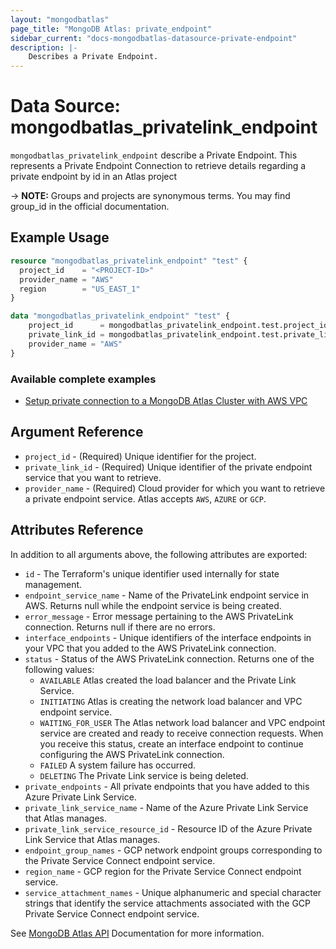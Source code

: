 ```yaml
---
layout: "mongodbatlas"
page_title: "MongoDB Atlas: private_endpoint"
sidebar_current: "docs-mongodbatlas-datasource-private-endpoint"
description: |-
    Describes a Private Endpoint.
---
```


# Data Source: mongodbatlas_privatelink_endpoint

`mongodbatlas_privatelink_endpoint` describe a Private Endpoint. This represents a Private Endpoint Connection to retrieve details regarding a private endpoint by id in an Atlas project

-> **NOTE:** Groups and projects are synonymous terms. You may find group_id in the official documentation.

## Example Usage

```terraform
resource "mongodbatlas_privatelink_endpoint" "test" {
  project_id    = "<PROJECT-ID>"
  provider_name = "AWS"
  region        = "US_EAST_1"
}

data "mongodbatlas_privatelink_endpoint" "test" {
	project_id      = mongodbatlas_privatelink_endpoint.test.project_id
	private_link_id = mongodbatlas_privatelink_endpoint.test.private_link_id
    provider_name = "AWS"
}
```

### Available complete examples
- [Setup private connection to a MongoDB Atlas Cluster with AWS VPC](https://github.com/mongodb/terraform-provider-mongodbatlas/blob/master/examples/aws-privatelink-endpoint/cluster)

## Argument Reference

* `project_id` - (Required) Unique identifier for the project.
* `private_link_id` - (Required) Unique identifier of the private endpoint service that you want to retrieve.
* `provider_name` - (Required) Cloud provider for which you want to retrieve a private endpoint service. Atlas accepts `AWS`, `AZURE` or `GCP`.


## Attributes Reference

In addition to all arguments above, the following attributes are exported:

* `id` - The Terraform's unique identifier used internally for state management.
* `endpoint_service_name` - Name of the PrivateLink endpoint service in AWS. Returns null while the endpoint service is being created.
* `error_message` - Error message pertaining to the AWS PrivateLink connection. Returns null if there are no errors.
* `interface_endpoints` - Unique identifiers of the interface endpoints in your VPC that you added to the AWS PrivateLink connection.
* `status` - Status of the AWS PrivateLink connection.
  Returns one of the following values:
  * `AVAILABLE` 	Atlas created the load balancer and the Private Link Service.
  * `INITIATING` 	Atlas is creating the network load balancer and VPC endpoint service.
  * `WAITING_FOR_USER` The Atlas network load balancer and VPC endpoint service are created and ready to receive connection requests. When you receive this status, create an interface endpoint to continue configuring the AWS PrivateLink connection.
  * `FAILED` 	A system failure has occurred.
  * `DELETING` 	The Private Link service is being deleted.
* `private_endpoints` - All private endpoints that you have added to this Azure Private Link Service.
* `private_link_service_name` - Name of the Azure Private Link Service that Atlas manages.
* `private_link_service_resource_id` - Resource ID of the Azure Private Link Service that Atlas manages.
* `endpoint_group_names` - GCP network endpoint groups corresponding to the Private Service Connect endpoint service.
* `region_name` - GCP region for the Private Service Connect endpoint service.
* `service_attachment_names` - Unique alphanumeric and special character strings that identify the service attachments associated with the GCP Private Service Connect endpoint service.

See [MongoDB Atlas API](https://docs.atlas.mongodb.com/reference/api/private-endpoints-service-get-one/) Documentation for more information.